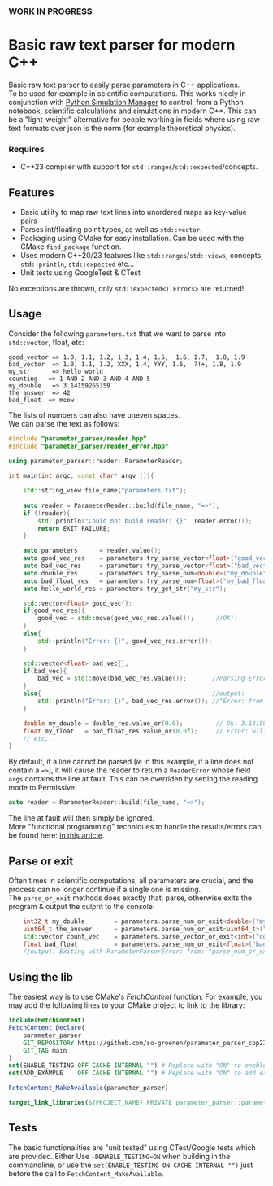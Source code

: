 ### WORK IN PROGRESS
# Basic raw text parser for modern C++
Basic raw text parser to easily parse parameters in C++ applications.<br>
To be used for example in scientific computations. 
This works nicely in conjunction with [Python Simulation Manager](https://github.com/so-groenen/python_simulation_manager) to control, from a Python notebook, scientific calculations and simulations in modern C++. 
This can be a "light-weight" alternative for people working in fields where using raw text formats 
over json is the norm (for example theoretical physics).<br>
### Requires
* C++23 compiler with support for `std::ranges`/`std::expected`/concepts.
## Features
* Basic utility to map raw text lines into unordered maps as key-value pairs
* Parses int/floating point types, as well as `std::vector`.
* Packaging using CMake for easy installation. Can be used with the CMake `find_package` function.<br>
* Uses modern C++20/23 features like `std::ranges`/`std::views`, concepts, `std::println`, `std::expected` etc...
* Unit tests using GoogleTest & CTest

No exceptions are thrown, only `std::expected<T,Errors>` are returned!  
## Usage

Consider the following `parameters.txt` that we want to parse into `std::vector`, float, etc:
```
good_vector => 1.0, 1.1, 1.2, 1.3, 1.4, 1.5,  1.6, 1.7,  1.8, 1.9
bad_vector  => 1.0, 1.1, 1.2, XXX, 1.4, YYY, 1.6,  ?!+, 1.8, 1.9
my_str      => hello world
counting   => 1 AND 2 AND 3 AND 4 AND 5 
my_double   => 3.14159265359
the answer  => 42
bad_float  => meow
```
The lists of numbers can also have uneven spaces. <br>
We can parse the text as follows:
```c++
#include "parameter_parser/reader.hpp"
#include "parameter_parser/reader_error.hpp"
 
using parameter_parser::reader::ParameterReader;

int main(int argc, const char* argv []){

    std::string_view file_name{"parameters.txt"};
    
    auto reader = ParameterReader::build(file_name, "=>");
    if (!reader){
        std::println("Could not build reader: {}", reader.error());
        return EXIT_FAILURE;
    }

    auto parameters      = reader.value();
    auto good_vec_res    = parameters.try_parse_vector<float>("good_vector", ",");
    auto bad_vec_res     = parameters.try_parse_vector<float>("bad_vector", ",");
    auto double_res      = parameters.try_parse_num<double>("my_double");
    auto bad_float_res   = parameters.try_parse_num<float>("my_bad_float");
    auto hello_world_res = parameters.try_get_str("my_str");

    std::vector<float> good_vec{};
    if(good_vec_res){
        good_vec = std::move(good_vec_res.value());      //OK!!
    }
    else{
        std::println("Error: {}", good_vec_res.error());
    }

    std::vector<float> bad_vec{};
    if(bad_vec){
        bad_vec = std::move(bad_vec_res.value());       //Parsing Error "handled" in "else" branch:
    }
    else{                                               //output:
        std::println("Error: {}", bad_vec_res.error()); //"Error: from: "try_parse_vec", kind: "ParseError", args: "XXX, YYY, ?!+"
    }

    double my_double = double_res.value_or(0.0);         // Ok: 3.14159265359
    float my_float   = bad_float_res.value_or(0.0f);     // Error: will output 0
    // etc...
}
```
By default, if a line cannot be parsed (*ie* in this example, if a line does not contain a `=>`), it will cause the reader to return 
a `ReaderError` whose field `args` contains the line at fault. This can be overriden by setting the reading mode to Permissive:
```c++
auto reader = ParameterReader::build(file_name, "=>");
```
The line at fault will then simply be ignored.<br>
More "functional programming" techniques to handle the results/errors can be found here: [in this article](https://www.cppstories.com/2024/expected-cpp23-monadic/).

## Parse or exit

Often times in scientific computations, all parameters are crucial, and the process can no longer continue if a single one is missing.<br>
The `parse_or_exit` methods does exactly that: parse, otherwise exits the program & output the culprit to the console:
```c++
    int32_t my_double        = parameters.parse_num_or_exit<double>("my_double");
    uint64_t the_answer      = parameters.parse_num_or_exit<uint64_t>("the answer");
    std::vector count_vec    = parameters.parse_vector_or_exit<int>("counting", "AND");
    float bad_float          = parameters.parse_num_or_exit<float>("bad_float");
    //output: Exiting with ParameterParserError: from: "parse_num_or_exit", kind: "ParseError", args: "meow"
```
## Using the lib

The easiest way is to use CMake's *FetchContent* function. For example, you may add the following lines to your CMake project to link to the library:

```cmake
include(FetchContent)
FetchContent_Declare(
    parameter_parser
    GIT_REPOSITORY https://github.com/so-groenen/parameter_parser_cpp23.git
    GIT_TAG main
)
set(ENABLE_TESTING OFF CACHE INTERNAL "") # Replace with "ON" to enable testing! 
set(ADD_EXAMPLE    OFF CACHE INTERNAL "") # Replace with "ON" to add example! 

FetchContent_MakeAvailable(parameter_parser)

target_link_libraries(${PROJECT_NAME} PRIVATE parameter_parser::parameter_parser)
```
## Tests

The basic functionalities are "unit tested" using CTest/Google tests which are provided. Either Use `-DENABLE_TESTING=ON` when building in the commandline, or use the `set(ENABLE_TESTING ON CACHE INTERNAL "")` just before the call to `FetchContent_MakeAvailable`.
